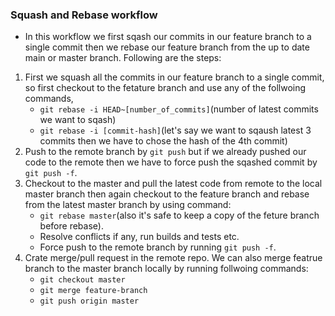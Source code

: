 ### Squash and Rebase workflow
* In this workflow we first sqash our commits in our feature branch to a single commit then we rebase our feature branch from the up to date main or master branch. Following are the steps:
1. First we squash all the commits in our feature branch to a single commit, so first checkout to the fetature branch and use any of the follwoing commands,
    * `git rebase -i HEAD~[number_of_commits]`(number of latest commits we want to sqash)
    * `git rebase -i [commit-hash]`(let's say we want to sqaush latest 3 commits then we have to chose the hash of the 4th commit)
2. Push to the remote branch by `git push` but if we already pushed our code to the remote then we have to force push the sqashed commit by `git push -f`.
3. Checkout to the master and pull the latest code from remote to the local master branch then again checkout to the feature branch and rebase from the latest master branch by using command:
    * `git rebase master`(also it's safe to keep a copy of the feture branch before rebase).
    * Resolve conflicts if any, run builds and tests etc.
    * Force push to the remote branch by running `git push -f`.
4. Crate merge/pull request in the remote repo. We can also merge featrue branch to the master branch locally by running follwoing commands:
    * `git checkout master`
    * `git merge feature-branch`
    * `git push origin master`